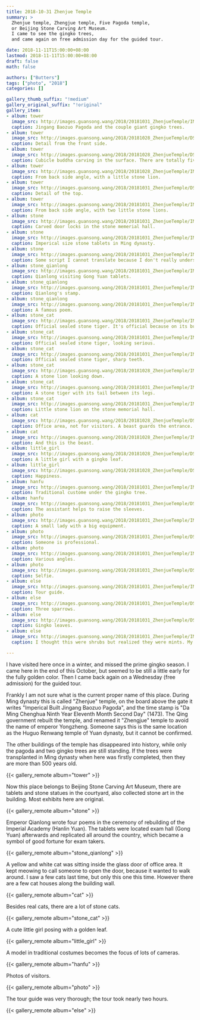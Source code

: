 ```yaml
---
title: 2018-10-31 Zhenjue Temple
summary: >
  Zhenjue temple, Zhengjue temple, Five Pagoda temple,
  or Beijing Stone Carving Art Museum.
  I came to see the gingko trees,
  and came again on free admission day for the guided tour.

date: 2018-11-11T15:00:00+08:00
lastmod: 2018-11-11T15:00:00+08:00
draft: false
math: false

authors: ["Butters"]
tags: ["photo", "2018"]
categories: []

gallery_thumb_suffix: "!medium"
gallery_original_suffix: "!original"
gallery_item:
- album: tower
  image_src: http://images.guansong.wang/2018/20181031_ZhenjueTemple/IMG_20181031_124745.jpg
  caption: Jingang Baozuo Pagoda and the couple giant gingko trees.
- album: tower
  image_src: http://images.guansong.wang/2018/20181028_ZhenjueTemple/DSC00389.JPG
  caption: Detail from the front side.
- album: tower
  image_src: http://images.guansong.wang/2018/20181028_ZhenjueTemple/DSC00386.JPG
  caption: Cubicle buddha carving in the surface. There are totally five different hand gestures, implying different meanings.
- album: tower
  image_src: http://images.guansong.wang/2018/20181028_ZhenjueTemple/IMG_20181028_161919.jpg
  caption: From back side angle, with a little stone lion.
- album: tower
  image_src: http://images.guansong.wang/2018/20181031_ZhenjueTemple/DSC00411.JPG
  caption: Detail of the top.
- album: tower
  image_src: http://images.guansong.wang/2018/20181031_ZhenjueTemple/IMG_20181031_122721.jpg
  caption: From back side angle, with two little stone lions.
- album: stone
  image_src: http://images.guansong.wang/2018/20181031_ZhenjueTemple/IMG_20181031_110051.jpg
  caption: Carved door locks in the stone memerial hall.
- album: stone
  image_src: http://images.guansong.wang/2018/20181031_ZhenjueTemple/IMG_20181031_111249.jpg
  caption: Imperical size stone tablets in Ming dynasty.
- album: stone
  image_src: http://images.guansong.wang/2018/20181031_ZhenjueTemple/IMG_20181031_122049.jpg
  caption: Some script I cannot translate because I don't really understand the meaning.
- album: stone_qianlong
  image_src: http://images.guansong.wang/2018/20181031_ZhenjueTemple/IMG_20181031_124005.jpg
  caption: Qianlong visiting Gong Yuan tablets.
- album: stone_qianlong
  image_src: http://images.guansong.wang/2018/20181031_ZhenjueTemple/IMG_20181031_124315.jpg
  caption: Qianlong's stamp.
- album: stone_qianlong
  image_src: http://images.guansong.wang/2018/20181031_ZhenjueTemple/IMG_20181031_124331.jpg
  caption: A famous poem.
- album: stone_cat
  image_src: http://images.guansong.wang/2018/20181031_ZhenjueTemple/IMG_20181031_122510.jpg
  caption: Official sealed stone tiger. It's official because on its butt there is a character \Official\.
- album: stone_cat
  image_src: http://images.guansong.wang/2018/20181031_ZhenjueTemple/IMG_20181031_112851.jpg
  caption: Official sealed stone tiger, looking serious.
- album: stone_cat
  image_src: http://images.guansong.wang/2018/20181031_ZhenjueTemple/IMG_20181031_112903.jpg
  caption: Official sealed stone tiger, sharp teeth.
- album: stone_cat
  image_src: http://images.guansong.wang/2018/20181028_ZhenjueTemple/IMG_20181028_160127.jpg
  caption: A stone lion looking down.
- album: stone_cat
  image_src: http://images.guansong.wang/2018/20181031_ZhenjueTemple/IMG_20181031_121753.jpg
  caption: A stone tiger with its tail between its legs.
- album: stone_cat
  image_src: http://images.guansong.wang/2018/20181031_ZhenjueTemple/IMG_20181031_110240.jpg
  caption: Little stone lion on the stone memorial hall.
- album: cat
  image_src: http://images.guansong.wang/2018/20181028_ZhenjueTemple/DSC00385.JPG
  caption: Office area, not for visitors. A beast guards the entrance.
- album: cat
  image_src: http://images.guansong.wang/2018/20181028_ZhenjueTemple/IMG_20181028_161210.jpg
  caption: And this is the beast.
- album: little_girl
  image_src: http://images.guansong.wang/2018/20181028_ZhenjueTemple/DSC00390.JPG
  caption: A little girl with a gingko leaf.
- album: little_girl
  image_src: http://images.guansong.wang/2018/20181028_ZhenjueTemple/DSC00391.JPG
  caption: Happiness.
- album: hanfu
  image_src: http://images.guansong.wang/2018/20181031_ZhenjueTemple/IMG_20181031_105052.jpg
  caption: Traditional custome under the gingko tree.
- album: hanfu
  image_src: http://images.guansong.wang/2018/20181031_ZhenjueTemple/DSC00413.JPG
  caption: The assistant helps to raise the sleeves.
- album: photo
  image_src: http://images.guansong.wang/2018/20181031_ZhenjueTemple/IMG_20181031_121326.jpg
  caption: A small lady with a big equipment.
- album: photo
  image_src: http://images.guansong.wang/2018/20181031_ZhenjueTemple/DSC00421.JPG
  caption: Someone is professional.
- album: photo
  image_src: http://images.guansong.wang/2018/20181031_ZhenjueTemple/IMG_20181031_123525.jpg
  caption: Various angles.
- album: photo
  image_src: http://images.guansong.wang/2018/20181031_ZhenjueTemple/DSC00418.JPG
  caption: Selfie.
- album: else
  image_src: http://images.guansong.wang/2018/20181031_ZhenjueTemple/IMG_20181031_110342.jpg
  caption: Tour guide.
- album: else
  image_src: http://images.guansong.wang/2018/20181031_ZhenjueTemple/DSC00409.JPG
  caption: Three sparrows.
- album: else
  image_src: http://images.guansong.wang/2018/20181031_ZhenjueTemple/DSC00419.JPG
  caption: Gingko leaves.
- album: else
  image_src: http://images.guansong.wang/2018/20181031_ZhenjueTemple/IMG_20181031_123049.jpg
  caption: I thought this were shrubs but realized they were mints. My finger tips smelt nice after touching the leaves. I wonder if there would be any mosquittos in the summer.

---
```


I have visited here once in a winter, and missed the prime gingko season.
I came here in the end of this October, but seemed to be still a little
early for the fully golden color.
Then I came back again on a Wednesday (free admission) for the guided
tour.

Frankly I am not sure what is the current proper name of this place.
During Ming dynasty this is called "Zhenjue" temple,
on the board above the gate it writes
"Imperical Built Jingang Baozuo Pagoda",
and the time stamp is
"Da Ming Chenghua Ninth Year Eleventh Month Second Day" (1473).
The Qing government rebuilt the temple, and renamed it "Zhengjue" temple
to avoid the name of emperor Yongzheng.
Someone says this is the same location as the Huguo Renwang temple of
Yuan dynasty, but it cannot be confirmed.

The other buildings of the temple has disappeared into history,
while only the pagoda and two gingko trees are still standing.
If the trees were transplanted in Ming dynasty when here was firstly
completed, then they are more than 500 years old.

{{< gallery_remote album="tower" >}}

Now this place belongs to Beijing Stone Carving Art Museum,
there are tablets and stone statues in the courtyard,
also collected stone art in the building.
Most exhibits here are original.

{{< gallery_remote album="stone" >}}

Emperor Qianlong wrote four poems in the ceremony of
rebuilding of the Imperial Academy (Hanlin Yuan).
The tablets were located exam hall (Gong Yuan) afterwards and
replicated all around the country,
which became a symbol of good fortune for exam takers.

{{< gallery_remote album="stone_qianlong" >}}

A yellow and white cat was sitting inside the glass door of office area.
It kept meowing to call someone to open the door,
because it wanted to walk around.
I saw a few cats last time, but only this one this time.
However there are a few cat houses along the building wall.

{{< gallery_remote album="cat" >}}

Besides real cats, there are a lot of stone cats.

{{< gallery_remote album="stone_cat" >}}

A cute little girl posing with a golden leaf.

{{< gallery_remote album="little_girl" >}}

A model in traditional costumes becomes the focus of lots of cameras.

{{< gallery_remote album="hanfu" >}}

Photos of visitors.

{{< gallery_remote album="photo" >}}

The tour guide was very thorough;
the tour took nearly two hours.

{{< gallery_remote album="else" >}}